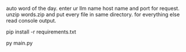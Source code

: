 auto word of the day. enter ur llm name host name and port for request. unzip words.zip and put every file in same directory. for everything else read console output.

pip install -r requirements.txt

py main.py
